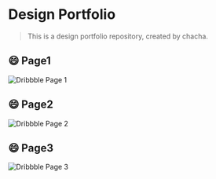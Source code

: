 # Design Portfolio

> This is a design portfolio repository, created by chacha.

## 😄 Page1
![Dribbble Page 1](http://7xqacx.com1.z0.glb.clouddn.com/Page1.png)

## 😄 Page2
![Dribbble Page 2](http://7xqacx.com1.z0.glb.clouddn.com/Page2.png)

## 😄 Page3
![Dribbble Page 3](http://7xqacx.com1.z0.glb.clouddn.com/Page3.png)
